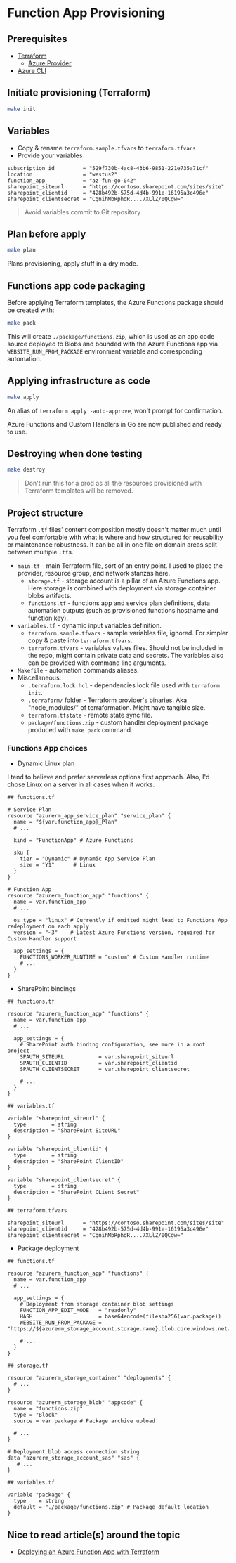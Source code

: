 # Function App Provisioning

## Prerequisites

- [Terraform](https://learn.hashicorp.com/tutorials/terraform/install-cli?in=terraform/azure-get-started)
  - [Azure Provider](https://registry.terraform.io/providers/hashicorp/azurerm/latest/docs)
- [Azure CLI](https://docs.microsoft.com/en-us/cli/azure/install-azure-cli)

## Initiate provisioning (Terraform)

```bash
make init
```

## Variables

- Copy & rename `terraform.sample.tfvars` to `terraform.tfvars`
- Provide your variables

```hcl
subscription_id         = "529f730b-4ac8-43b6-9851-221e735a71cf"
location                = "westus2"
function_app            = "az-fun-go-042"
sharepoint_siteurl      = "https://contoso.sharepoint.com/sites/site"
sharepoint_clientid     = "428b492b-575d-4d4b-991e-16195a3c496e"
sharepoint_clientsecret = "CgnihMbRphqR....7XLlZ/0QCgw="
```

> Avoid variables commit to Git repository

## Plan before apply

```bash
make plan
```

Plans provisioning, apply stuff in a dry mode.

## Functions app code packaging

Before applying Terraform templates, the Azure Functions package should be created with:

```bash
make pack
```

This will create `./package/functions.zip`, which is used as an app code source deployed to Blobs and bounded with the Azure Functions app via `WEBSITE_RUN_FROM_PACKAGE` environment variable and corresponding automation.

## Applying infrastructure as code

```bash
make apply
```

An alias of `terraform apply -auto-approve`, won't prompt for confirmation.

Azure Functions and Custom Handlers in Go are now published and ready to use.

## Destroying when done testing

```bash
make destroy
```

> Don't run this for a prod as all the resources provisioned with Terraform templates will be removed.

## Project structure

Terraform `.tf` files' content composition mostly doesn't matter much until you feel comfortable with what is where and how structured for reusability or maintenance robustness. It can be all in one file on domain areas split between multiple `.tf`s.

- `main.tf` - main Terraform file, sort of an entry point. I used to place the provider, resource group, and network stanzas here.
  - `storage.tf` - storage account is a pillar of an Azure Functions app. Here storage is combined with deployment via storage container blobs artifacts.
  - `functions.tf` - functions app and service plan definitions, data automation outputs (such as provisioned functions hostname and function key).
- `variables.tf` - dynamic input variables definition.
  - `terraform.sample.tfvars` - sample variables file, ignored. For simpler copy & paste into `terraform.tfvars`.
  - `terraform.tfvars` - variables values files. Should not be included in the repo, might contain private data and secrets. The variables also can be provided with command line arguments.
- `Makefile` - automation commands aliases.
- Miscellaneous:
  - `.terraform.lock.hcl` - dependencies lock file used with `terraform init`.
  - `.terraform/` folder - Terraform provider's binaries. Aka "node_modules/" of terraformation. Might have tangible size.
  - `terraform.tfstate` - remote state sync file.
  - `package/functions.zip` - custom handler deployment package produced with `make pack` command.

### Functions App choices

- Dynamic Linux plan

I tend to believe and prefer serverless options first approach. Also, I'd chose Linux on a server in all cases when it works.

```hcl
## functions.tf

# Service Plan
resource "azurerm_app_service_plan" "service_plan" {
  name = "${var.function_app}_Plan"
  # ...

  kind = "FunctionApp" # Azure Functions

  sku {
    tier = "Dynamic" # Dynamic App Service Plan
    size = "Y1"      # Linux
  }
}

# Function App
resource "azurerm_function_app" "functions" {
  name = var.function_app
  # ...

  os_type = "linux" # Currently if omitted might lead to Functions App redeployment on each apply
  version = "~3"    # Latest Azure Functions version, required for Custom Handler support

  app_settings = {
    FUNCTIONS_WORKER_RUNTIME = "custom" # Custom Handler runtime
    # ...
  }
}
```

- SharePoint bindings

```hcl
## functions.tf

resource "azurerm_function_app" "functions" {
  name = var.function_app
  # ...

  app_settings = {
    # SharePoint auth binding configuration, see more in a root project
    SPAUTH_SITEURL           = var.sharepoint_siteurl
    SPAUTH_CLIENTID          = var.sharepoint_clientid
    SPAUTH_CLIENTSECRET      = var.sharepoint_clientsecret

    # ...
  }
}

## variables.tf

variable "sharepoint_siteurl" {
  type        = string
  description = "SharePoint SiteURL"
}

variable "sharepoint_clientid" {
  type        = string
  description = "SharePoint ClientID"
}

variable "sharepoint_clientsecret" {
  type        = string
  description = "SharePoint CLient Secret"
}

## terraform.tfvars

sharepoint_siteurl      = "https://contoso.sharepoint.com/sites/site"
sharepoint_clientid     = "428b492b-575d-4d4b-991e-16195a3c496e"
sharepoint_clientsecret = "CgnihMbRphqR....7XLlZ/0QCgw="
```

- Package deployment

```hcl
## functions.tf

resource "azurerm_function_app" "functions" {
  name = var.function_app
  # ...

  app_settings = {
    # Deployment from storage container blob settings
    FUNCTION_APP_EDIT_MODE   = "readonly"
    HASH                     = base64encode(filesha256(var.package))
    WEBSITE_RUN_FROM_PACKAGE = "https://${azurerm_storage_account.storage.name}.blob.core.windows.net/${azurerm_storage_container.deployments.name}/${azurerm_storage_blob.appcode.name}${data.azurerm_storage_account_sas.sas.sas}"

    # ...
  }
}

## storage.tf

resource "azurerm_storage_container" "deployments" {
  # ...
}

resource "azurerm_storage_blob" "appcode" {
  name = "functions.zip"
  type = "Block"
  source = var.package # Package archive upload

  # ...
}

# Deployment blob access connection string
data "azurerm_storage_account_sas" "sas" {
   # ...
}

## variables.tf

variable "package" {
  type    = string
  default = "./package/functions.zip" # Package default location
}
```

## Nice to read article(s) around the topic

- [Deploying an Azure Function App with Terraform](https://adrianhall.github.io/typescript/2019/10/23/terraform-functions/)